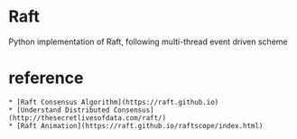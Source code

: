 # Raft
Python implementation of Raft, following multi-thread event driven scheme

# reference
    * [Raft Consensus Algorithm](https://raft.github.io)
    * [Understand Distributed Consensus](http://thesecretlivesofdata.com/raft/)
    * [Raft Animation](https://raft.github.io/raftscope/index.html)
